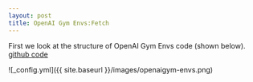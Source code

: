 ```yaml
---
layout: post
title: OpenAI Gym Envs:Fetch
---
```


First we look at the structure of OpenAI Gym Envs code (shown below). [github code](https://github.com/openai/gym/blob/master/gym/envs/robotics/fetch_env.py)

![_config.yml]({{ site.baseurl }}/images/openaigym-envs.png)

